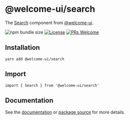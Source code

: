 # @welcome-ui/search

The [Search](https://welcome-ui.com/components/search) component from [@welcome-ui](https://welcome-ui.com).

![npm bundle size](https://img.shields.io/bundlephobia/minzip/@welcome-ui/search) [![License](https://img.shields.io/npm/l/welcome-ui.svg)](https://github.com/WTTJ/welcome-ui/tree/main/LICENSE) [![PRs Welcome](https://img.shields.io/badge/PRs-welcome-mediumspringgreen.svg)](ttps://github.com/WTTJ/welcome-ui/tree/main/CONTRIBUTING.mdx)

## Installation

    yarn add @welcome-ui/search

## Import

    import { Search } from '@welcome-ui/search'

## Documentation

See the [documentation](https://welcome-ui.com/components/search) or [package source](https://github.com/WTTJ/welcome-ui/tree/main/packages/Search) for more details.
